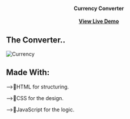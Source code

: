 <h4 align="center">Currency Converter</h4>
<p align="center">
<a href="https://currency-converter-five-chi.vercel.app"><strong>View Live Demo</strong></a>
</p>

## The Converter..
![Currency](https://github.com/Sata-hash/Currency_Converter/assets/142712421/c4947d4a-624a-4b49-b42f-95e243238746)


## Made With:
-->🚀️HTML for structuring.

-->💎️CSS for the design.

-->🎉️JavaScript for the logic.
